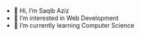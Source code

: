 - 👋 Hi, I’m Saqib Aziz
- 👀 I’m interested in Web Development
- 🌱 I’m currently learning Computer Science

<!---
Saqib-Aziz33/Saqib-Aziz33 is a ✨ special ✨ repository because its `README.md` (this file) appears on your GitHub profile.
You can click the Preview link to take a look at your changes.
--->

